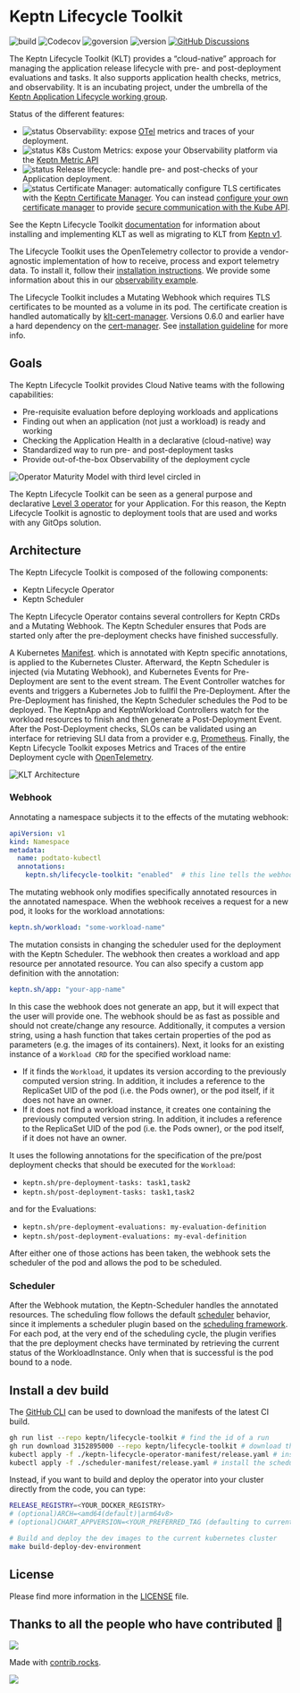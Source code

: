 # Keptn Lifecycle Toolkit

![build](https://img.shields.io/github/actions/workflow/status/keptn/lifecycle-toolkit/CI.yaml?branch=main)
![Codecov](https://img.shields.io/codecov/c/github/keptn/lifecycle-toolkit?token=KPGfrBb2sA)
![goversion](https://img.shields.io/github/go-mod/go-version/keptn/lifecycle-toolkit?filename=operator%2Fgo.mod)
![version](https://img.shields.io/github/v/release/keptn/lifecycle-toolkit)
[![GitHub Discussions](https://img.shields.io/github/discussions/keptn/lifecycle-toolkit)](https://github.com/keptn/lifecycle-toolkit/discussions)

The Keptn Lifecycle Toolkit (KLT) provides a “cloud-native” approach
for managing the application release lifecycle
with pre- and post-deployment evaluations and tasks.
It also supports application health checks,
metrics, and observability.
It is an incubating project, under the umbrella of the
[Keptn Application Lifecycle working group](https://github.com/keptn/wg-app-lifecycle).

Status of the different features:

- ![status](https://img.shields.io/badge/status-stable-brightgreen)
  Observability: expose [OTel](https://opentelemetry.io/) metrics and traces of your deployment.
- ![status](https://img.shields.io/badge/status-alpha-orange)
  K8s Custom Metrics: expose your Observability platform via the [Keptn Metric API](https://lifecycle.keptn.sh/docs/implementing/evaluatemetrics/)
- ![status](https://img.shields.io/badge/status-alpha-orange)
  Release lifecycle: handle pre- and post-checks of your Application deployment.
- ![status](https://img.shields.io/badge/status-beta-yellow)
  Certificate Manager: automatically configure TLS certificates with the
  [Keptn Certificate Manager](https://lifecycle.keptn.sh/docs/concepts/architecture/cert-manager/).
  You can instead
  [configure your own certificate manager](https://lifecycle.keptn.sh/docs/install/cert-manager/) to provide
  [secure communication with the Kube API](https://kubernetes.io/docs/concepts/security/controlling-access/#transport-security).

<!---
alpha ![status](https://img.shields.io/badge/status-alpha-orange) )
beta ![status](https://img.shields.io/badge/status-beta-yellow) )
stable ![status](https://img.shields.io/badge/status-stable-brightgreen) )
-->

See the Keptn Lifecycle Toolkit
[documentation](https://lifecycle.keptn.sh/docs/)
for information about installing and implementing KLT
as well as migrating to KLT from
[Keptn v1](https://keptn.sh/docs/).

<!---x-release-please-end-->

The Lifecycle Toolkit uses the OpenTelemetry collector to provide a vendor-agnostic implementation of how to receive,
process and export telemetry data.
To install it, follow
their [installation instructions](https://opentelemetry.io/docs/collector/getting-started/).
We provide some information about this in our [observability example](./examples/support/observability/).

The Lifecycle Toolkit includes a Mutating Webhook which requires TLS certificates to be mounted as a volume in its pod.
The certificate creation
is handled automatically
by [klt-cert-manager](https://github.com/keptn/lifecycle-toolkit/blob/main/klt-cert-manager/README.md).
Versions 0.6.0
and earlier have a hard dependency on the [cert-manager](https://cert-manager.io).
See [installation guideline](https://github.com/keptn/lifecycle-toolkit/blob/main/docs/content/en/docs/snippets/tasks/install.md)
for more info.

## Goals

The Keptn Lifecycle Toolkit provides Cloud Native teams with
the following capabilities:

- Pre-requisite evaluation before deploying workloads and applications
- Finding out when an application (not just a workload) is ready and working
- Checking the Application Health in a declarative (cloud-native) way
- Standardized way to run pre- and post-deployment tasks
- Provide out-of-the-box Observability of the deployment cycle

![Operator Maturity Model with third level circled in](./assets/operator-maturity.jpg)

The Keptn Lifecycle Toolkit can be seen as a general purpose and declarative
[Level 3 operator](https://operatorframework.io/operator-capabilities/)
for your Application.
For this reason, the Keptn Lifecycle Toolkit is agnostic to deployment tools
that are used and works with any GitOps solution.

## Architecture

The Keptn Lifecycle Toolkit is composed of the following components:

- Keptn Lifecycle Operator
- Keptn Scheduler

The Keptn Lifecycle Operator contains several controllers for Keptn CRDs
and a Mutating Webhook.
The Keptn Scheduler ensures that Pods are started
only after the pre-deployment checks have finished successfully.

A Kubernetes
[Manifest](https://monokle.io/learn/kubernetes-manifest-files-explained#:~:text=Kubernetes%20Manifest%20files!-,What%20is%20a%20Kubernetes%20Manifest%20File%3F,you%20want%20in%20your%20cluster).
which is annotated with Keptn specific annotations,
is applied to the Kubernetes Cluster.
Afterward, the Keptn Scheduler is injected (via Mutating Webhook),
and Kubernetes Events for Pre-Deployment are sent to the event stream.
The Event Controller watches for events
and triggers a Kubernetes Job to fullfil the Pre-Deployment.
After the Pre-Deployment has finished,
the Keptn Scheduler schedules the Pod to be deployed.
The KeptnApp and KeptnWorkload Controllers
watch for the workload resources to finish
and then generate a Post-Deployment Event.
After the Post-Deployment checks,
SLOs can be validated using an interface
for retrieving SLI data from a provider
e.g, [Prometheus](https://prometheus.io/).
Finally, the Keptn Lifecycle Toolkit exposes Metrics and Traces
of the entire Deployment cycle with
[OpenTelemetry](https://opentelemetry.io/).

![KLT Architecture](./assets/architecture.png)

### Webhook

Annotating a namespace subjects it to the effects of the mutating webhook:

```yaml
apiVersion: v1
kind: Namespace
metadata:
  name: podtato-kubectl
  annotations:
    keptn.sh/lifecycle-toolkit: "enabled"  # this line tells the webhook to handle the namespace
```

The mutating webhook only modifies specifically annotated resources in the annotated namespace.
When the webhook receives a request for a new pod,
it looks for the workload annotations:

```yaml
keptn.sh/workload: "some-workload-name"
```

The mutation consists in changing the scheduler used for the deployment
with the Keptn Scheduler.
The webhook then creates a workload and app resource per annotated resource.
You can also specify a custom app definition with the annotation:

```yaml
keptn.sh/app: "your-app-name"
```

In this case the webhook does not generate an app,
but it will expect that the user will provide one.
The webhook should be as fast as possible
and should not create/change any resource.
Additionally, it computes a version string,
using a hash function that takes certain properties of the pod as parameters
(e.g. the images of its containers).
Next, it looks for an existing instance of a `Workload CRD`
for the specified workload name:

- If it finds the `Workload`,
  it updates its version according to the previously computed version string.
  In addition, it includes a reference to the ReplicaSet UID of the pod
  (i.e. the Pods owner),
  or the pod itself, if it does not have an owner.
- If it does not find a workload instance,
  it creates one containing the previously computed version string.
  In addition, it includes a reference to the ReplicaSet UID of the pod
  (i.e. the Pods owner), or the pod itself, if it does not have an owner.

It uses the following annotations for the specification
of the pre/post deployment checks that should be executed for the `Workload`:

- `keptn.sh/pre-deployment-tasks: task1,task2`
- `keptn.sh/post-deployment-tasks: task1,task2`

and for the Evaluations:

- `keptn.sh/pre-deployment-evaluations: my-evaluation-definition`
- `keptn.sh/post-deployment-evaluations: my-eval-definition`

After either one of those actions has been taken,
the webhook sets the scheduler of the pod
and allows the pod to be scheduled.

### Scheduler

After the Webhook mutation, the Keptn-Scheduler handles the annotated resources.
The scheduling flow follows the default
[scheduler](https://kubernetes.io/docs/concepts/scheduling-eviction/kube-scheduler/)
behavior,
since it implements a scheduler plugin based on the
[scheduling framework]( https://kubernetes.io/docs/concepts/scheduling-eviction/scheduling-framework/).
For each pod, at the very end of the scheduling cycle,
the plugin verifies that the pre deployment checks have terminated
by retrieving the current status of the WorkloadInstance.
Only when that is successful is the pod bound to a node.

## Install a dev build

The [GitHub CLI](https://cli.github.com/) can be used to download the manifests of the latest CI build.

```bash
gh run list --repo keptn/lifecycle-toolkit # find the id of a run
gh run download 3152895000 --repo keptn/lifecycle-toolkit # download the artifacts
kubectl apply -f ./keptn-lifecycle-operator-manifest/release.yaml # install the operator
kubectl apply -f ./scheduler-manifest/release.yaml # install the scheduler
```

Instead, if you want to build and deploy the operator into your cluster directly from the code, you can type:

```bash
RELEASE_REGISTRY=<YOUR_DOCKER_REGISTRY>
# (optional)ARCH=<amd64(default)|arm64v8>
# (optional)CHART_APPVERSION=<YOUR_PREFERRED_TAG (defaulting to current time)>

# Build and deploy the dev images to the current kubernetes cluster
make build-deploy-dev-environment

```

## License

Please find more information in the [LICENSE](LICENSE) file.

## Thanks to all the people who have contributed 💜

<!-- markdownlint-disable-next-line MD033 -->
<a href="https://github.com/keptn/lifecycle-toolkit/graphs/contributors">
<!-- markdownlint-disable-next-line MD033 -->
  <img src="https://contrib.rocks/image?repo=keptn/lifecycle-toolkit" />
</a>

Made with [contrib.rocks](https://contrib.rocks).

<!-- markdownlint-disable-next-line MD033 MD013 -->
<img referrerpolicy="no-referrer-when-downgrade" src="https://static.scarf.sh/a.png?x-pxid=858843d8-8da2-4ce5-a325-e5321c770a78" />
